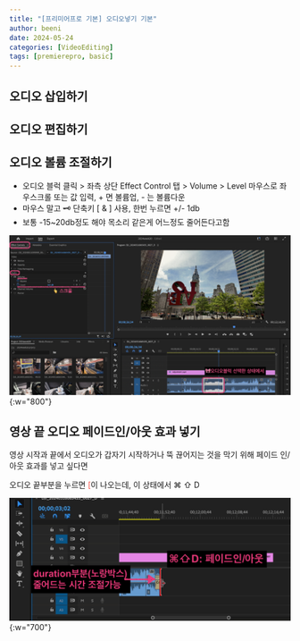 ```yaml
---
title: "[프리미어프로 기본] 오디오넣기 기본"
author: beeni
date: 2024-05-24
categories: [VideoEditing]
tags: [premierepro, basic]
---
```


## 오디오 삽입하기

## 오디오 편집하기

## 오디오 볼륨 조절하기

- 오디오 블럭 클릭 > 좌측 상단 <tbd>Effect Control</tbd> 탭 > <tbd>Volume</tbd> > <tbd>Level</tbd> 마우스로 좌우스크롤 또는 값 입력, + 면 볼륨업, - 는 볼륨다운
- 마우스 말고 🗝️ 단축키 <tbd>[</tbd> & <tbd>]</tbd> 사용, 한번 누르면 +/- 1db
- 보통 -15~20db정도 해야 목소리 같은게 어느정도 줄어든다고함

![](/assets/img/Post_img/videoEditing/audio_02.png){:w="800"}




## 영상 끝 오디오 페이드인/아웃 효과 넣기

영상 시작과 끝에서 오디오가 갑자기 시작하거나 뚝 끊어지는 것을 막기 위해 페이드 인/아웃 효과를 넣고 싶다면

오디오 끝부분을 누르면 <span style="color:#FC5046">[</span>이 나오는데, 이 상태에서 <tbd>⌘</tbd> <tbd>⇧</tbd> <tbd>D</tbd> 

![](/assets/img/Post_img/videoEditing/audio_01.png){:w="700"}

